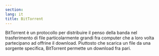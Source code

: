 ```yaml
---
section: 
lang: it
title: BitTorrent
---
```


BitTorrent è un protocollo per distribuire il penso della banda nel trasferimento di file particolarmente grandi fra computer che a loro volta partecipano ad offrine il download. Piuttosto che scarica un file da una sorgente specifica, BitTorrent permette un download fra pari.
